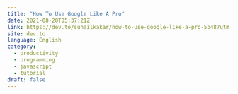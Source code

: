 ```yaml
---
title: "How To Use Google Like A Pro"
date: 2021-08-20T05:37:21Z
link: https://dev.to/suhailkakar/how-to-use-google-like-a-pro-5b48?utm_medium=RSS&utm_source=news.12bit.vn
site: dev.to
language: English
category:
  - productivity
  - programming
  - javascript
  - tutorial
draft: false
---
```

